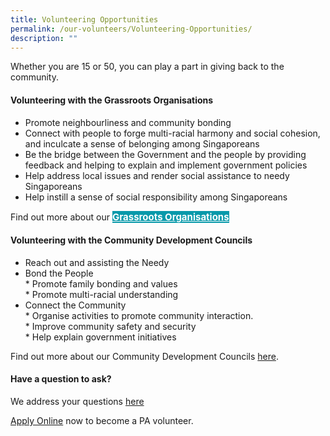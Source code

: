 ```yaml
---
title: Volunteering Opportunities
permalink: /our-volunteers/Volunteering-Opportunities/
description: ""
---
```

Whether you are 15 or 50, you can play a part in giving back to the community.

#### Volunteering with the Grassroots Organisations

* Promote neighbourliness and community bonding
* Connect with people to forge multi-racial harmony and social cohesion, and inculcate a sense of belonging among Singaporeans
* Be the bridge between the Government and the people by providing feedback and helping to explain and implement government policies
* Help address local issues and render social assistance to needy Singaporeans
* Help instill a sense of social responsibility among Singaporeans

Find out more about our <a href="/our-network/Grassroots-Organisations/Grassroots-Organisations/" style="font-size:15px; width:20%; height:30px; background-color:#0899AA; color:white" class="bp-button"><b>Grassroots Organisations</b> </a>

#### Volunteering with the Community Development Councils

* Reach out and assisting the Needy
* Bond the People<br>
                  * Promote family bonding and values<br>
                  * Promote multi-racial understanding
* Connect the Community<br>
                   * Organise activities to     promote community interaction.<br>
                   *  Improve community safety and security<br>
                   * Help explain government initiatives<br>
								
								
Find out more about our Community Development Councils [here](/our-network/Community-Development-Councils/Community-Development-Councils).

#### Have a question to ask?

We address your questions [here](/files/Our%20Volunteers/finalfaq.pdf)

[Apply Online](https://www.grassrootsconnect.pa.gov.sg/VolunteerRegistration.aspx) now to become a PA volunteer.